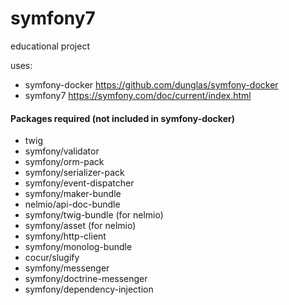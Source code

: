 # symfony7

educational project

uses:
* symfony-docker https://github.com/dunglas/symfony-docker
* symfony7 https://symfony.com/doc/current/index.html

#### Packages required (not included in symfony-docker)

- twig
- symfony/validator
- symfony/orm-pack
- symfony/serializer-pack
- symfony/event-dispatcher
- symfony/maker-bundle
- nelmio/api-doc-bundle
- symfony/twig-bundle (for nelmio)
- symfony/asset (for nelmio)
- symfony/http-client
- symfony/monolog-bundle
- cocur/slugify
- symfony/messenger
- symfony/doctrine-messenger
- symfony/dependency-injection
